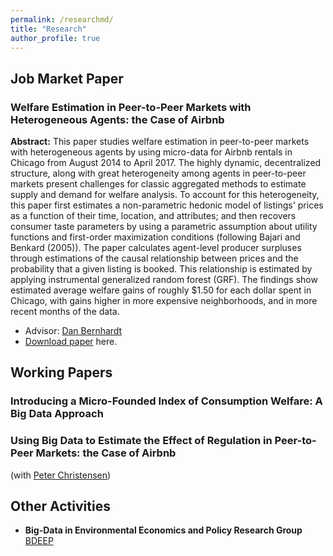```yaml
---
permalink: /researchmd/
title: "Research"
author_profile: true
---
```


## Job Market Paper

### Welfare Estimation in Peer-to-Peer Markets with Heterogeneous Agents: the Case of Airbnb
**Abstract:**
This paper studies welfare estimation in peer-to-peer markets with heterogeneous agents by using micro-data for Airbnb rentals in Chicago from August 2014 to April 2017. The highly dynamic, decentralized structure, along with great heterogeneity among agents in peer-to-peer markets present challenges for classic aggregated methods to estimate supply and demand for welfare analysis. To account for this heterogeneity, this paper first estimates a non-parametric hedonic model of listings' prices as a function of their time, location, and attributes; and then recovers consumer taste parameters by using a parametric assumption about utility functions and first-order maximization conditions (following Bajari and Benkard (2005)). The paper calculates agent-level producer surpluses through estimations of the causal relationship between prices and the probability that a given listing is booked. This relationship is estimated by applying instrumental generalized random forest (GRF). The findings show estimated average welfare gains of roughly \$1.50 for each dollar spent in Chicago, with gains higher in more expensive neighborhoods, and in more recent months of the data.
* Advisor: [Dan Bernhardt](https://economics.illinois.edu/profile/danber)
* [Download paper](http://google.com) here.

## Working Papers
### Introducing a Micro-Founded Index of Consumption Welfare: A Big Data Approach
### Using Big Data to Estimate the Effect of Regulation in Peer-to-Peer Markets: the Case of Airbnb
(with [Peter Christensen](https://www.uiuc-bdeep.org/christensenteaching))

## Other Activities
* **Big-Data in Environmental Economics and Policy Research Group** [BDEEP](https://www.uiuc-bdeep.org)
